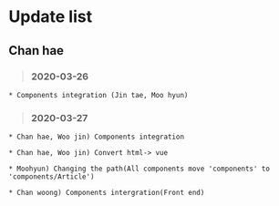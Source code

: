 Update list
=============
Chan hae
-----------
 > ### 2020-03-26
    * Components integration (Jin tae, Moo hyun)

 > ### 2020-03-27
 
    * Chan hae, Woo jin) Components integration

    * Chan hae, Woo jin) Convert html-> vue

    * Moohyun) Changing the path(All components move 'components' to 'components/Article')

    * Chan woong) Components intergration(Front end)
